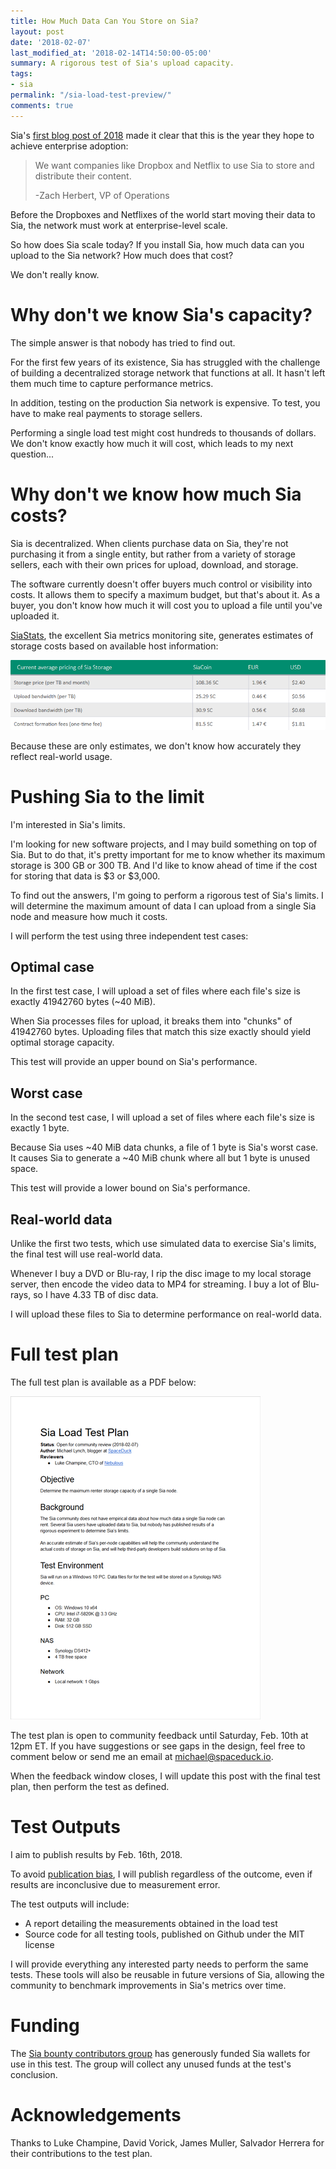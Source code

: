 ```yaml
---
title: How Much Data Can You Store on Sia?
layout: post
date: '2018-02-07'
last_modified_at: '2018-02-14T14:50:00-05:00'
summary: A rigorous test of Sia's upload capacity.
tags:
- sia
permalink: "/sia-load-test-preview/"
comments: true
---
```


Sia's [first blog post of 2018](https://blog.sia.tech/sia-triannual-update-september-december-2017-8afdf9c10325) made it clear that this is the year they hope to achieve enterprise adoption:

>We want companies like Dropbox and Netflix to use Sia to store and distribute their content.
>
>-Zach Herbert, VP of Operations

Before the Dropboxes and Netflixes of the world start moving their data to Sia, the network must work at enterprise-level scale.

So how does Sia scale today? If you install Sia, how much data can you upload to the Sia network? How much does that cost?

We don't really know.

# Why don't we know Sia's capacity?

The simple answer is that nobody has tried to find out.

For the first few years of its existence, Sia has struggled with the challenge of building a decentralized storage network that functions at all. It hasn't left them much time to capture performance metrics.

In addition, testing on the production Sia network is expensive. To test, you have to make real payments to storage sellers.

Performing a single load test might cost hundreds to thousands of dollars. We don't know exactly how much it will cost, which leads to my next question...

# Why don't we know how much Sia costs?

Sia is decentralized. When clients purchase data on Sia, they're not purchasing it from a single entity, but rather from a variety of storage sellers, each with their own prices for upload, download, and storage.

The software currently doesn't offer buyers much control or visibility into costs. It allows them to specify a maximum budget, but that's about it. As a buyer, you don't know how much it will cost you to upload a file until you've uploaded it.

[SiaStats](https://siastats.info/storage_pricing.html), the excellent Sia metrics monitoring site, generates estimates of storage costs based on available host information:

[![Table of SiaStats storage cost estimates](/images/sia-load-test-preview/siastats-estimates-sm.png)](/images/sia-load-test-preview/siastats-estimates.png)

Because these are only estimates, we don't know how accurately they reflect real-world usage.

# Pushing Sia to the limit

I'm interested in Sia's limits.

I'm looking for new software projects, and I may build something on top of Sia. But to do that, it's pretty important for me to know whether its maximum storage is 300 GB or 300 TB. And I'd like to know ahead of time if the cost for storing that data is $3 or $3,000.

To find out the answers, I'm going to perform a rigorous test of Sia's limits. I will determine the maximum amount of data I can upload from a single Sia node and measure how much it costs.

I will perform the test using three independent test cases:

## Optimal case

In the first test case, I will upload a set of files where each file's size is exactly 41942760 bytes (~40 MiB).

When Sia processes files for upload, it breaks them into "chunks" of 41942760 bytes. Uploading files that match this size exactly should yield optimal storage capacity.

This test will provide an upper bound on Sia's performance.

## Worst case

In the second test case, I will upload a set of files where each file's size is exactly 1 byte.

Because Sia uses ~40 MiB data chunks, a file of 1 byte is Sia's worst case. It causes Sia to generate a ~40 MiB chunk where all but 1 byte is unused space.

This test will provide a lower bound on Sia's performance.

## Real-world data

Unlike the first two tests, which use simulated data to exercise Sia's limits, the final test will use real-world data.

Whenever I buy a DVD or Blu-ray, I rip the disc image to my local storage server, then encode the video data to MP4 for streaming. I buy a lot of Blu-rays, so I have 4.33 TB of disc data.

I will upload these files to Sia to determine performance on real-world data.

# Full test plan

The full test plan is available as a PDF below:

[![Sia load test doc cover](/images/sia-load-test-preview/sia-load-test-cover-sm.png)](/files/sia-load-test-preview/load-test-plan-2018-02-14.pdf)

The test plan is open to community feedback until Saturday, Feb. 10th at 12pm ET. If you have suggestions or see gaps in the design, feel free to comment below or send me an email at [michael@spaceduck.io](mailto:michael@spaceduck.io).

When the feedback window closes, I will update this post with the final test plan, then perform the test as defined.

# Test Outputs

I aim to publish results by Feb. 16th, 2018.

To avoid [publication bias](https://en.wikipedia.org/wiki/Publication_bias), I will publish regardless of the outcome, even if results are inconclusive due to measurement error.

The test outputs will include:

* A report detailing the measurements obtained in the load test
* Source code for all testing tools, published on Github under the MIT license

I will provide everything any interested party needs to perform the same tests. These tools will also be reusable in future versions of Sia, allowing the community to benchmark improvements in Sia's metrics over time.

# Funding

The [Sia bounty contributors group](https://blog.sia.tech/announcing-sia-bounties-800daf90398b) has generously funded Sia wallets for use in this test. The group will collect any unused funds at the test's conclusion.

# Acknowledgements

Thanks to Luke Champine, David Vorick, James Muller, Salvador Herrera for their contributions to the test plan.
